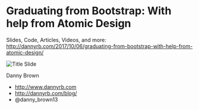 Graduating from Bootstrap: With help from Atomic Design
============

Slides, Code, Articles, Videos, and more: http://dannyrb.com/2017/10/06/graduating-from-bootstrap-with-help-from-atomic-design/

![Title Slide](/preview-image.jpg?raw=true "Title Slide")

Danny Brown
* http://www.dannyrb.com
* http://dannyrb.com/blog/
* @danny_brown13